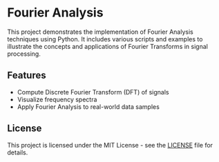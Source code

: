 # Fourier Analysis

This project demonstrates the implementation of Fourier Analysis techniques using Python. It includes various scripts and examples to illustrate the concepts and applications of Fourier Transforms in signal processing.


## Features

- Compute Discrete Fourier Transform (DFT) of signals
- Visualize frequency spectra
- Apply Fourier Analysis to real-world data samples


## License

This project is licensed under the MIT License - see the [LICENSE](LICENSE) file for details.

